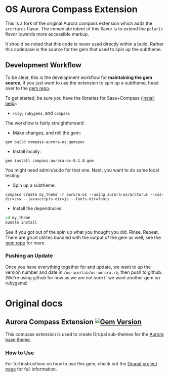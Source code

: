 # OS Aurora Compass Extension
This is a fork of the original Aurora compass extension which adds the `arcrturus` flavor. The immediate intent of this flavor is to extend the `polaris` flavor towards more accessible markup.

It should be noted that this code is never used directly within a build. Rather this codebase is the source for the gem that used to spin up the subtheme.

## Development Workflow
To be clear, this is the development workflow for **maintaining the gem source**, if you just want to use the extension to spin up a subtheme, head over to the [gem repo](https://github.com/opensourcery/os-ace_gem).

To get started, be sure you have the libraries for Sass+Compass ([install help](http://snugug.com/musings/installing-sass-and-compass-across-all-platform)):

* `ruby`, `rubygems`, and `compass`

The workflow is fairly straightforward:

* Make changes, and roll the gem:

`gem build compass-aurora-os.gemspec`

* Install locally:

`gem install compass-aurora-os-0.1.0.gem`

You might need admin/sudo for that one. Next, you want to do some local testing:

* Spin up a subtheme:

`compass create my_theme -r aurora-os --using aurora-os/arcturus --css-dir=css --javascripts-dir=js --fonts-dir=fonts`

* Install the dependncies

```bash
cd my_theme
bundle install
```

See if you got out of the spin up what you thought you did. Rinse. Repeat. There are grunt utilites bundled with the output of the gem as well, see the
[gem repo](https://github.com/opensourcery/os-ace_gem) for more.

### Pushing an Update
Once you have everything together for and update, we want to up the version
number and date in `/os-ace/lib/os-aurora.rb`, then push to github. (We're using github for now as we are not sure if we want another gem on rubygems)

# Original docs

## Aurora Compass Extension [![Gem Version](https://badge.fury.io/rb/compass-aurora.png)](http://badge.fury.io/rb/compass-aurora)

This compass extension is used to create Drupal sub-themes for the [Aurora base theme](http://drupal.org/project/aurora).

### How to Use

For full instructions on how to use this gem, check out the [Drupal project page](http://drupal.org/project/aurora) for full information.

